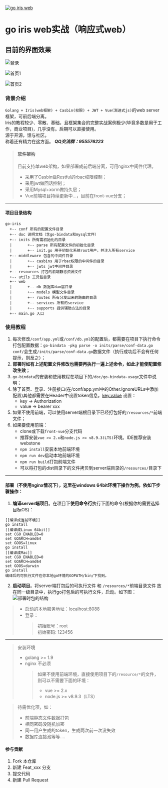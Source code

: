 <a href='https://gitee.com/yhm_my/go-iris'><img src='https://gitee.com/yhm_my/go-iris/widgets/widget_1.svg' alt='go iris web'></img></a>
# go iris web实战（响应式web）

## 目前的界面效果
![登录](https://images.gitee.com/uploads/images/2019/0108/173619_918bd02f_1537471.png "屏幕截图.png")

![首页1](https://images.gitee.com/uploads/images/2019/0108/173654_4cfd4836_1537471.png "屏幕截图.png")

![首页2](https://images.gitee.com/uploads/images/2019/0108/173718_83b02d34_1537471.png "屏幕截图.png")

### 背景介绍
`Golang + Iris(web框架) + Casbin(权限) + JWT + Vue(渐进式js)`的web server框架，可前后端分离。<br />
Iris的教程较少、零散、基础，且框架集合的完整实战案例极少(毕竟多数是用于工作，商业项目)，几乎没有。后期可以直接使用。<br />
源于开源，馈与社区。<br />
称着还有精力在这方面。
***QQ交流群：955576223***

> #### 软件架构
> 目前支持单web架构，如果部署成前后端分离，可用nginx中间件代理。
>    * 采用了Casbin做Restful的rbac权限控制；
>    * 采用jwt做回话控制；
>    * 采用Mysql+xorm做持久层；
>    * Vue前端项目持续更新中...，目前在front-vue分支；

***
#### 项目目录结构
```
go-iris
  +-- conf 所有的配置文件目录
  +-- doc 说明文档（含go-bindata和mysql文件）
  +-- inits 所有需初始化的目录
  |       +-- parse 所有配置文件的初始化目录
  |       +-- init.go 用于初始化系统root用户，并注入所有service
  +-- middleware 包含的中间件目录
  |       +-- casbins 用于rbac权限的中间件的目录
  |       +-- jwts jwt中间件目录
  +-- resources 打包的前端静态资源文件
  +-- utils 工具包目录
  +-- web
  |       +-- db 数据库dao层目录
  |       +-- models 模型文件目录
  |       +-- routes 所有分发出来的路由的目录
  |       +-- services 所有的service
  |       +-- supports 提供辅助方法的目录
  +-- main.go 入口
```

### 使用教程
1. 每次修改`/conf/app.yml`或`/conf/db.yml`的配置后，都需要在项目下执行命令打包配置数据：`go-bindata -pkg parse -o inits/parse/conf-data.go conf/`会生成`/inits/parse/conf-data.go`数据文件（执行成功后不会有任何提示，则反之）；
2. **部署时如有上述配置文件修改也需要再执行一遍上述命令，如此才能使配置修改生效**；
3. `go-bindata`的安装和使用教程在项目下的`/doc/go-bindata-usage`文件中说明；
4. 除了首页、登录、注册接口(在/conf/app.yml中的Other.IgnoreURLs中添加配置)其他都需要在Header中设置token信息。<key:value> 设置：
    * key   -> Authorization
    * value -> bearer xxx
5. 如果不使用前端，可以使用server端根目录下已经打包好的`/resources/*`前端文件；
6. 如果要使用前端：
    * clone或下载`front-vue`分支代码
    * 推荐安装`vue >= 2.x`和`node.js >= v8.9.3(LTS)`环境。IDE推荐安装webstone
    * `npm install`安装本地前端环境
    * `npm run dev`启动本地前端环境
    * `npm run build`打包前端文件
    * 可以将打包的dist目录下的文件拷贝到server端目录的`/resources/`目录下

***
#### 部署（不使用nginx情况下），这里在windows 64bit环境下操作为例。依如下步骤操作：
1. **编译server端项目**。在项目下**使用命令行**执行下面的命令(根据你的需要选择目标OS)：
```
[[编译成当前环境]]
go install
[[编译成Linux 64bit]]
set CGO_ENABLED=0
set GOARCH=amd64
set GOOS=linux
go install
[[编译成Mac]]
set CGO_ENABLED=0
set GOARCH=amd64
set GOOS=darwin
go install
编译后的可执行文件在你本地go环境的GOPATH/bin/下找到。
```

2. **启动项目**。将server端打包后的可执行文件 和 `/resources/*`前端目录文件 放在同一级目录中，执行go打包后的可执行文件，启动。如下图：
![部署时包的结构](https://images.gitee.com/uploads/images/2019/0108/214456_90a778b1_1537471.png "屏幕截图.png")

> * 启动的本地服务地址：localhost:8088<br/>
> * 登录：
>    > 初始账号：root<br />
>    > 初始密码: 123456


***
> 安装环境
> * golang >= 1.9
> * nginx 不必须
>    > 如果不使用前端环境，直接使用项目下的`/resource/*`的文件，则可以不需要下面的环境：
>    > * vue >= 2.x
>    > * node.js >= v8.9.3（LTS）

> 待需优化项，如：
> * 前端静态文件数据打包
> * 相同密码没随机加密
> * 同一用户生成的token，生成两次前一次没失效
> * 数据库连接池等等....


#### 参与贡献
1. Fork 本仓库
2. 新建 Feat_xxx 分支
3. 提交代码
4. 新建 Pull Request